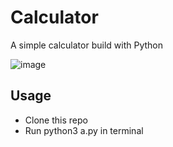 # Calculator
A simple calculator build with Python

![image](https://github.com/Cadhig/Calculator/assets/160413853/5c532f34-d495-459e-95e4-020f5afcaf52)

## Usage
- Clone this repo
- Run python3 a.py in terminal
